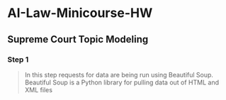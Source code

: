 # AI-Law-Minicourse-HW
## Supreme Court Topic Modeling 
### Step 1
> In this step requests for data are being run using Beautiful Soup. Beautiful Soup is a Python library for pulling data out of HTML and XML files 
>
